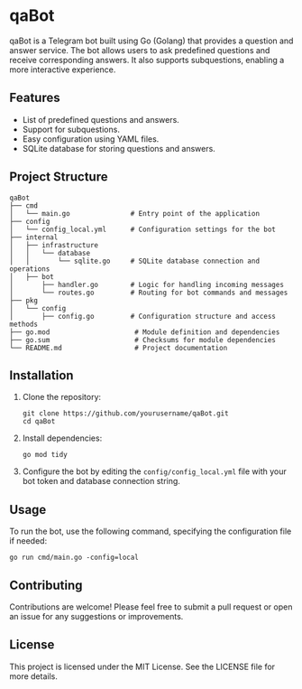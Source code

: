 # qaBot

qaBot is a Telegram bot built using Go (Golang) that provides a question and answer service. The bot allows users to ask predefined questions and receive corresponding answers. It also supports subquestions, enabling a more interactive experience.

## Features

- List of predefined questions and answers.
- Support for subquestions.
- Easy configuration using YAML files.
- SQLite database for storing questions and answers.

## Project Structure

```
qaBot
├── cmd
│   └── main.go               # Entry point of the application
├── config
│   └── config_local.yml      # Configuration settings for the bot
├── internal
│   ├── infrastructure
│   │   └── database
│   │       └── sqlite.go     # SQLite database connection and operations
│   ├── bot
│       ├── handler.go        # Logic for handling incoming messages
│       └── routes.go         # Routing for bot commands and messages
├── pkg
│   └── config
│       ├── config.go         # Configuration structure and access methods
├── go.mod                     # Module definition and dependencies
├── go.sum                     # Checksums for module dependencies
└── README.md                  # Project documentation
```

## Installation

1. Clone the repository:
   ```
   git clone https://github.com/yourusername/qaBot.git
   cd qaBot
   ```

2. Install dependencies:
   ```
   go mod tidy
   ```

3. Configure the bot by editing the `config/config_local.yml` file with your bot token and database connection string.

## Usage

To run the bot, use the following command, specifying the configuration file if needed:
```
go run cmd/main.go -config=local
```

## Contributing

Contributions are welcome! Please feel free to submit a pull request or open an issue for any suggestions or improvements.

## License

This project is licensed under the MIT License. See the LICENSE file for more details.